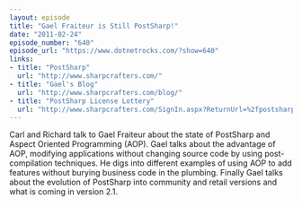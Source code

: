 ```yaml
---
layout: episode
title: "Gael Fraiteur is Still PostSharp!"
date: "2011-02-24"
episode_number: "640"
episode_url: "https://www.dotnetrocks.com/?show=640"
links:
- title: "PostSharp"
  url: "http://www.sharpcrafters.com/"
- title: "Gael's Blog"
  url: "http://www.sharpcrafters.com/blog/"
- title: "PostSharp License Lottery"
  url: "http://www.sharpcrafters.com/SignIn.aspx?ReturnUrl=%2fpostsharp%2fpurchase%2frequest-free%3fpassword%3ddotnetrocks"
---
```


Carl and Richard talk to Gael Fraiteur about the state of PostSharp and Aspect Oriented Programming (AOP). Gael talks about the advantage of AOP, modifying applications without changing source code by using post-compilation techniques. He digs into different examples of using AOP to add features without burying business code in the plumbing. Finally Gael talks about the evolution of PostSharp into community and retail versions and what is coming in version 2.1.
